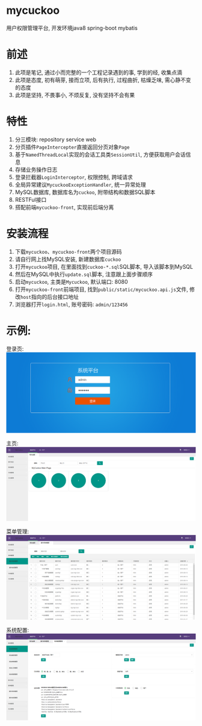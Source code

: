 mycuckoo
========

用户权限管理平台, 开发环境java8 spring-boot mybatis

# 前述
1. 此项是笔记, 通过小而完整的一个工程记录遇到的事, 学到的经, 收集点滴
2. 此项是态度, 初有萌芽, 接而立项, 后有执行, 过程曲折, 枯燥乏味, 需心静不变的态度
3. 此项是坚持, 不畏事小, 不烦反复, 没有坚持不会有果

# 特性
1. 分三模块: repository service web
2. 分页插件`PageIntercepter`直接返回分页对象`Page`
3. 基于`NamedThreadLocal`实现的会话工具类`SessionUtil`, 方便获取用户会话信息
4. 存储业务操作日志
5. 登录拦截器`LoginInterceptor`, 权限控制, 跨域请求
6. 全局异常建议`MycuckooExceptionHandler`, 统一异常处理
7. MySQL数据库, 数据库名为`cuckoo`, 附带结构和数据SQL脚本
8. RESTFul接口
9. 搭配前端`mycuckoo-front`, 实现前后端分离

# 安装流程
1. 下载`mycuckoo`、`mycuckoo-front`两个项目源码
2. 请自行网上找MySQL安装, 新建数据库`cuckoo`
3. 打开`mycuckoo`项目, 在里面找到`cuckoo-*.sql`SQL脚本, 导入该脚本到MySQL
4. 然后在MySQL中执行`update.sql`脚本, 注意跟上面步骤顺序
5. 启动`mycuckoo`, 主类是`Mycuckoo`, 默认端口: 8080
6. 打开`mycuckoo-front`前端项目, 找到`public/static/mycuckoo.api.js`文件, 
   修改`host`指向的后台接口地址
7. 浏览器打开`login.html`, 账号密码: `admin/123456`


# 示例:

登录页:
![登录页](demo/login.png)

主页:
![主页](demo/index.png)

菜单管理:
![菜单管理](demo/menuMgr.png)

系统配置:
![系统配置](demo/systemConfig.png)